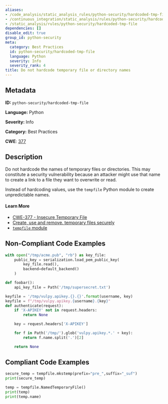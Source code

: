 ```yaml
---
aliases:
- /code_analysis/static_analysis_rules/python-security/hardcoded-tmp-file
- /continuous_integration/static_analysis/rules/python-security/hardcoded-tmp-file
- /static_analysis/rules/python-security/hardcoded-tmp-file
dependencies: []
disable_edit: true
group_id: python-security
meta:
  category: Best Practices
  id: python-security/hardcoded-tmp-file
  language: Python
  severity: Info
  severity_rank: 4
title: Do not hardcode temporary file or directory names
---
```

<!--  SOURCED FROM https://github.com/DataDog/datadog-static-analyzer-rule-docs -->


## Metadata
**ID:** `python-security/hardcoded-tmp-file`

**Language:** Python

**Severity:** Info

**Category:** Best Practices

**CWE**: [377](https://cwe.mitre.org/data/definitions/377.html)

## Description
Do not hardcode the names of temporary files or directories. This may constitute a security vulnerability because an attacker might use that name to create a link to a file they want to overwrite or read.

Instead of hardcoding values, use the `tempfile` Python module to create unpredictable names.


#### Learn More

 - [CWE-377 - Insecure Temporary File](https://cwe.mitre.org/data/definitions/377.html)
 - [Create, use and remove. temporary files securely](https://security.openstack.org/guidelines/dg_using-temporary-files-securely.html)
 - [`tempfile` module](https://docs.python.org/3/library/tempfile.html)

## Non-Compliant Code Examples
```python
with open("/tmp/acme.pub", "rb") as key_file:
    public_key = serialization.load_pem_public_key(
        key_file.read(),
        backend=default_backend()
    )

def foobar():
    api_key_file = Path('/tmp/supersecret.txt')

keyfile = '/tmp/vulpy.apikey.{}.{}'.format(username, key)
keyfile = f"/tmp/vulpy.apikey.{username}.{key}"
def authenticate(request):
    if 'X-APIKEY' not in request.headers:
        return None

    key = request.headers['X-APIKEY']

    for f in Path('/tmp/').glob('vulpy.apikey.*.' + key):
        return f.name.split('.')[2]

    return None
```

## Compliant Code Examples
```python
secure_temp = tempfile.mkstemp(prefix="pre_",suffix="_suf")
print(secure_temp)

temp = tempfile.NamedTemporaryFile()
print(temp)
print(temp.name)
```
